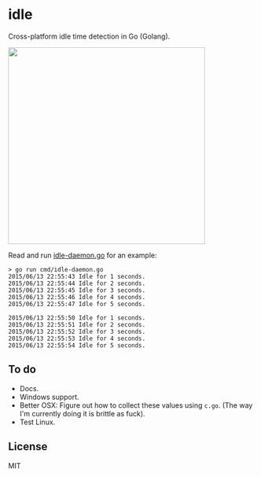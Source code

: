 idle
====

Cross-platform idle time detection in Go (Golang).

<img src="https://lh6.googleusercontent.com/-sm9TUtep2xs/T3R7ZCDrJVI/AAAAAAAAAKQ/jaSnMOyRJGw/w856-h1228-no/2_b%2Bdata%2Bnieznana.jpg" height="400"><br>

Read and run [idle-daemon.go](idle-daemon) for an example:

```
> go run cmd/idle-daemon.go
2015/06/13 22:55:43 Idle for 1 seconds.
2015/06/13 22:55:44 Idle for 2 seconds.
2015/06/13 22:55:45 Idle for 3 seconds.
2015/06/13 22:55:46 Idle for 4 seconds.
2015/06/13 22:55:47 Idle for 5 seconds.

2015/06/13 22:55:50 Idle for 1 seconds.
2015/06/13 22:55:51 Idle for 2 seconds.
2015/06/13 22:55:52 Idle for 3 seconds.
2015/06/13 22:55:53 Idle for 4 seconds.
2015/06/13 22:55:54 Idle for 5 seconds.
```

To do
------

* Docs.
* Windows support.
* Better OSX: Figure out how to collect these values using ```c.go```. (The way I'm currently doing it is brittle as fuck).
* Test Linux.

License
-------

MIT
